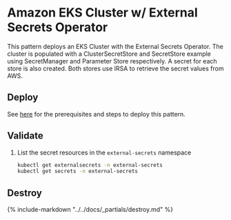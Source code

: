 # Amazon EKS Cluster w/ External Secrets Operator

This pattern deploys an EKS Cluster with the External Secrets Operator.
The cluster is populated with a ClusterSecretStore and SecretStore example
using SecretManager and Parameter Store respectively. A secret for each
store is also created. Both stores use IRSA to retrieve the secret values from AWS.

## Deploy

See [here](https://aws-ia.github.io/terraform-aws-eks-blueprints/main/getting-started/#prerequisites) for the prerequisites and steps to deploy this pattern.

## Validate

1. List the secret resources in the `external-secrets` namespace

    ```sh
    kubectl get externalsecrets -n external-secrets
    kubectl get secrets -n external-secrets
    ```

## Destroy

{%
   include-markdown "../../docs/_partials/destroy.md"
%}
